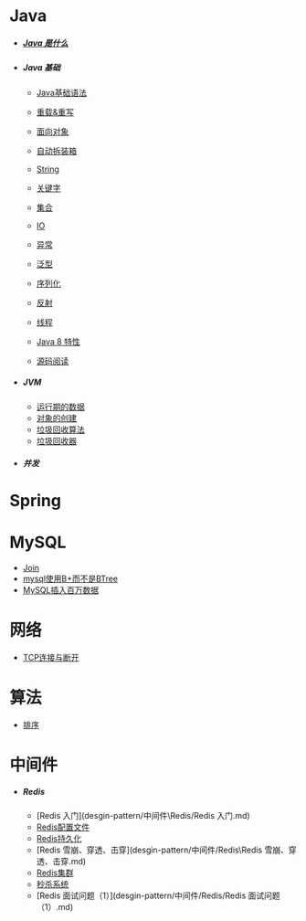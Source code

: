 # Java

- ##### [Java 是什么](desgin-pattern/Java/Java是什么.md)
  
- ##### Java 基础

  + [Java基础语法](desgin-pattern/Java/Java基础/Java基础语法.md)

  + [重载&重写](desgin-pattern/Java/Java基础/重载&重写.md)
	
  + [面向对象](desgin-pattern/Java/Java基础/面向对象.md)

  + [自动拆装箱](desgin-pattern/Java/Java基础/自动拆装箱.md)
  
  + [String](desgin-pattern/Java/Java基础/String.md)
  
  + [关键字](desgin-pattern/Java/Java基础/关键字.md)
  
  + [集合](desgin-pattern/Java/Java基础/集合.md)
  
  + [IO](desgin-pattern/Java/Java基础/IO.md)
  
  + [异常](desgin-pattern/Java/Java基础/异常.md)
  
  + [泛型](desgin-pattern/Java/Java基础/泛型.md)
  
  + [序列化](desgin-pattern/Java/Java基础/序列化.md)
  
  + [反射](desgin-pattern/Java/Java基础/反射.md)
  
  + [线程](desgin-pattern/Java/Java基础/线程.md)
  
  + [Java 8 特性](desgin-pattern/Java/Java基础/Java8特性.md)
  
  + [源码阅读](desgin-pattern/Java/Java基础/源码阅读.md)
	
- ##### JVM

  * [运行期的数据](desgin-pattern\Java\JVM\runtimeData.md)  
  * [对象的创建](desgin-pattern\Java\JVM\createObject.md)  
  * [垃圾回收算法](desgin-pattern\Java\JVM\garbageCollectA.md)  
  * [垃圾回收器](desgin-pattern\Java\JVM\garbageCollect.md)

- ##### 并发



# Spring





# MySQL

- [Join](desgin-pattern/MySQL/Join.md)
- [mysql使用B+而不是BTree](desgin-pattern/MySQL/mysql使用B+而不是BTree.md)
- [MySQL插入百万数据](desgin-pattern/MySQL/MySQL插入百万数据.md)

# 网络

- [TCP连接与断开](desgin-pattern/网络/TCP连接断开.md)



# 算法

- [排序](desgin-pattern\算法\排序.md) 

  

# 中间件

- ##### Redis 

  * [Redis 入门](desgin-pattern/中间件\Redis/Redis 入门.md)
  * [Redis配置文件](desgin-pattern/中间件/Redis/Redis配置文件.md)
  * [Redis持久化](desgin-pattern/中间件/Redis/Redis持久化.md)
  * [Redis 雪崩、穿透、击穿](desgin-pattern/中间件/Redis\Redis 雪崩、穿透、击穿.md)
  * [Redis集群](desgin-pattern/中间件/Redis/Redis集群.md)
  * [秒杀系统](https://mp.weixin.qq.com/s/KWb3POodisbOEsQVblsoGw) 
  * [Redis 面试问题（1）](desgin-pattern/中间件/Redis/Redis 面试问题（1）.md)